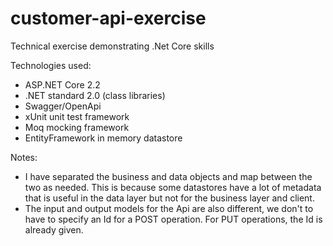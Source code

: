 # customer-api-exercise
Technical exercise demonstrating .Net Core skills

Technologies used:
 - ASP.NET Core 2.2
 - .NET standard 2.0 (class libraries)
 - Swagger/OpenApi
 - xUnit unit test framework
 - Moq mocking framework
 - EntityFramework in memory datastore

Notes:
 - I have separated the business and data objects and map between the two as needed. This is because some datastores have a lot of metadata that is useful in the data layer but not for the business layer and client.
 - The input and output models for the Api are also different, we don't to have to specify an Id for a POST operation. For PUT operations, the Id is already given.